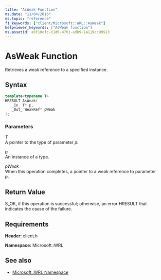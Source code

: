 ```yaml
---
title: "AsWeak Function"
ms.date: "11/04/2016"
ms.topic: "reference"
f1_keywords: ["client/Microsoft::WRL::AsWeak"]
helpviewer_keywords: ["AsWeak function"]
ms.assetid: a6f10cfc-c1d6-4761-adb9-1a119cc99913
---
```

# AsWeak Function

Retrieves a weak reference to a specified instance.

## Syntax

```cpp
template<typename T>
HRESULT AsWeak(
   _In_ T* p,
   _Out_ WeakRef* pWeak
);
```

### Parameters

*T*<br/>
A pointer to the type of parameter *p*.

*p*<br/>
An instance of a type.

*pWeak*<br/>
When this operation completes, a pointer to a weak reference to parameter *p*.

## Return Value

S_OK, if this operation is successful; otherwise, an error HRESULT that indicates the cause of the failure.

## Requirements

**Header:** client.h

**Namespace:** Microsoft::WRL

## See also

- [Microsoft::WRL Namespace](microsoft-wrl-namespace.md)
